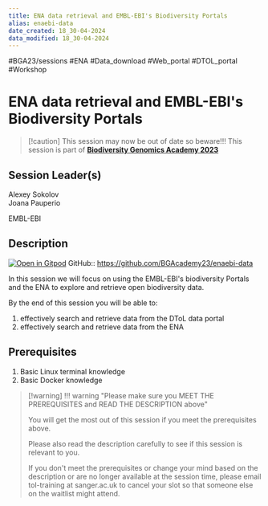 ```yaml
---
title: ENA data retrieval and EMBL-EBI's Biodiversity Portals
alias: enaebi-data
date_created: 18_30-04-2024
data_modified: 18_30-04-2024
---
```

#BGA23/sessions #ENA #Data_download #Web_portal #DTOL_portal #Workshop

# ENA data retrieval and EMBL-EBI's Biodiversity Portals

> [!caution] This session may now be out of date so beware!!!
> This session is part of [**Biodiversity Genomics Academy 2023**](https://BGA23.org)

## Session Leader(s)

Alexey Sokolov  
Joana Pauperio

EMBL-EBI

## Description
[![Open in Gitpod](https://gitpod.io/button/open-in-gitpod.svg)](https://gitpod.io/#https://github.com/BGAcademy23/enaebi-data)
GitHub:: https://github.com/BGAcademy23/enaebi-data

In this session we will focus on using the EMBL-EBI's biodiversity Portals and the ENA to explore and retrieve open biodiversity data.

By the end of this session you will be able to:

1. effectively search and retrieve data from the DToL data portal
2. effectively search and retrieve data from the ENA

## Prerequisites

1. Basic Linux terminal knowledge
2. Basic Docker knowledge

> [!warning] !!! warning "Please make sure you MEET THE PREREQUISITES and READ THE DESCRIPTION above"
> 
> You will get the most out of this session if you meet the prerequisites above.
> 
> Please also read the description carefully to see if this session is relevant to you.
> 
> If you don't meet the prerequisites or change your mind based on the description or are no longer available at the session time, please email tol-training at sanger.ac.uk to cancel your slot so that someone else on the waitlist might attend.
